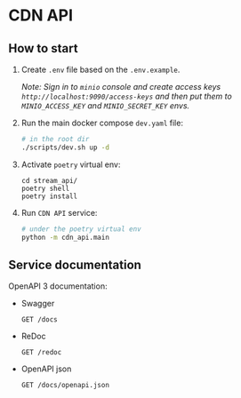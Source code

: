 # CDN API

## How to start

1. Create `.env` file based on the `.env.example`.

   _Note: Sign in to `minio` console and create access keys `http://localhost:9090/access-keys` and then put them to `MINIO_ACCESS_KEY` and
   `MINIO_SECRET_KEY` envs._

2. Run the main docker compose `dev.yaml` file: 
    ``` bash
    # in the root dir 
    ./scripts/dev.sh up -d
    ```
3. Activate `poetry` virtual env:
    ```
    cd stream_api/
    poetry shell
    poetry install
    ```
4. Run `CDN API` service:
    ``` bash
    # under the poetry virtual env
    python -m cdn_api.main
    ```

## Service documentation

OpenAPI 3 documentation:

- Swagger
    ```
    GET /docs
    ```

- ReDoc
    ```
    GET /redoc
    ```

- OpenAPI json
    ```
    GET /docs/openapi.json
    ```
